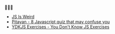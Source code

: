 🤔🤔🤔

- [JS Is Weird](https://jsisweird.com/)
- [Pitayan - 8 Javascript quiz that may confuse you](https://pitayan.com/posts/8-javascript-quiz-that-may-confuse-you)
- [YDKJS Exercises - You Don't Know JS Exercises](https://ydkjs-exercises.com/)
